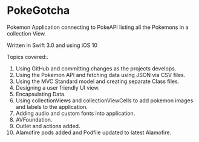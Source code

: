 # PokeGotcha
Pokemon Application connecting to PokeAPI listing all the Pokemons in a collection View.

Written in Swift 3.0 and using iOS 10

Topics covered:.

1.  Using GitHub and committing changes as the projects develops.
2.  Using the Pokemon API and fetching data using JSON via CSV files.
3.  Using the MVC Standard model and creating separate Class files.
4.  Designing a user friendly UI view.
5.  Encapsulating Data.
6.  Using collectionViews and collectionViewCells to add pokemon images and labels to the application.
7.  Adding audio and custom fonts into application.
8.  AVFoundation.
9.  Outlet and actions added.
10. Alamofire pods added and Podfile updated to latest Alamofire.




